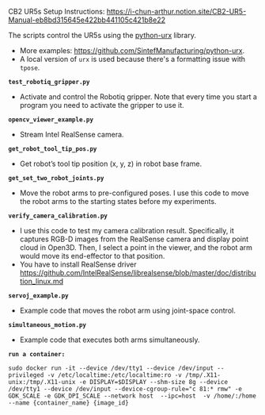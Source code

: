 CB2 UR5s Setup Instructions: https://i-chun-arthur.notion.site/CB2-UR5-Manual-eb8bd315645e422bb441105c421b8e22

The scripts control the UR5s using the [python-urx](https://github.com/SintefManufacturing/python-urx) library. 
* More examples: https://github.com/SintefManufacturing/python-urx.
* A local version of `urx` is used because there's a formatting issue with `tpose`.

**`test_robotiq_gripper.py`**

- Activate and control the Robotiq gripper. Note that every time you start a program you need to activate the gripper to use it.

**`opencv_viewer_example.py`**

- Stream Intel RealSense camera.

**`get_robot_tool_tip_pos.py`**

- Get robot’s tool tip position (x, y, z) in robot base frame.

**`get_set_two_robot_joints.py`**

- Move the robot arms to pre-configured poses. I use this code to move the robot arms to the starting states before my experiments.

**`verify_camera_calibration.py`**

- I use this code to test my camera calibration result. Specifically, it captures RGB-D images from the RealSense camera and display point cloud in Open3D. Then, I select a point in the viewer, and the robot arm would move its end-effector to that position.
- You have to install RealSense driver https://github.com/IntelRealSense/librealsense/blob/master/doc/distribution_linux.md

**`servoj_example.py`**

- Example code that moves the robot arm using joint-space control.

**`simultaneous_motion.py`**

- Example code that executes both arms simultaneously.

**`run a container:`**

```
sudo docker run -it --device /dev/tty1 --device /dev/input --privileged -v /etc/localtime:/etc/localtime:ro -v /tmp/.X11-unix:/tmp/.X11-unix -e DISPLAY=$DISPLAY --shm-size 8g --device /dev/tty1 --device /dev/input --device-cgroup-rule="c 81:* rmw" -e GDK_SCALE -e GDK_DPI_SCALE --network host  --ipc=host  -v /home/:/home --name {container_name} {image_id}
```



